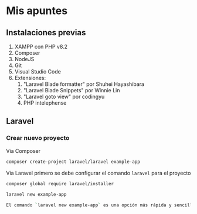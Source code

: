 # Mis apuntes

## Instalaciones previas

1. XAMPP con PHP v8.2
2. Composer
3. NodeJS
4. Git
5. Visual Studio Code
6. Extensiones:
   1. "Laravel Blade formatter" por Shuhei Hayashibara
   2. "Laravel Blade Snippets" por Winnie Lin
   3. "Laravel goto view" por codingyu
   4.  PHP intelephense


## Laravel

### Crear nuevo proyecto

Via Composer
```bash
composer create-project laravel/laravel example-app
```

Via Laravel primero se debe configurar el comando `laravel` para el proyecto
```bash
composer global require laravel/installer
 
laravel new example-app

El comando `laravel new example-app` es una opción más rápida y sencilla, ya que el instalador de Laravel utilizará Composer internamente para descargar e instalar Laravel y sus dependencias.



